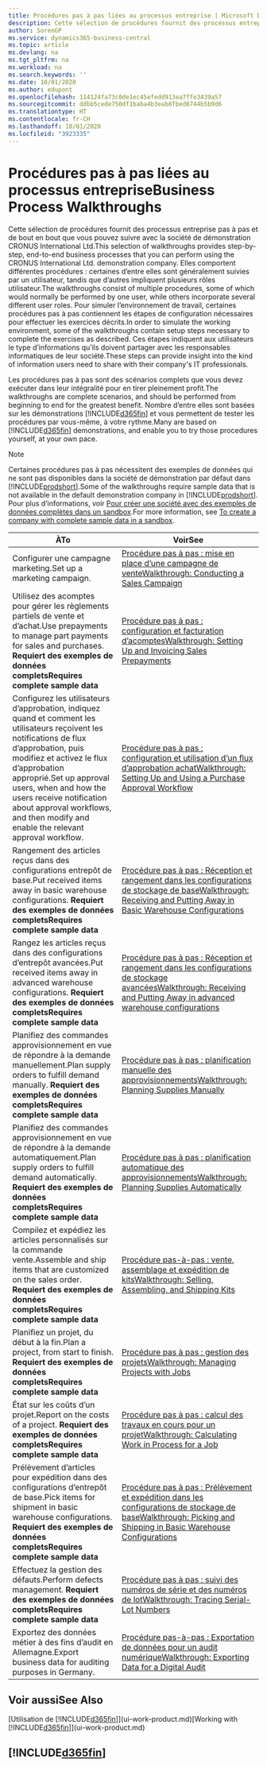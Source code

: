```yaml
---
title: Procédures pas à pas liées au processus entreprise | Microsoft Docs
description: Cette sélection de procédures fournit des processus entreprise pas à pas et de bout en bout que vous pouvez suivre avec la société de démonstration CRONUS International Ltd.
author: SorenGP
ms.service: dynamics365-business-central
ms.topic: article
ms.devlang: na
ms.tgt_pltfrm: na
ms.workload: na
ms.search.keywords: ''
ms.date: 10/01/2020
ms.author: edupont
ms.openlocfilehash: 114124fa73c0de1ec45efedd913ea7ffe3439a57
ms.sourcegitcommit: ddbb5cede750df1baba4b3eab8fbed6744b5b9d6
ms.translationtype: HT
ms.contentlocale: fr-CH
ms.lasthandoff: 10/01/2020
ms.locfileid: "3923335"
---
```

# <a name="business-process-walkthroughs"></a><span data-ttu-id="10d0b-103">Procédures pas à pas liées au processus entreprise</span><span class="sxs-lookup"><span data-stu-id="10d0b-103">Business Process Walkthroughs</span></span>

<span data-ttu-id="10d0b-104">Cette sélection de procédures fournit des processus entreprise pas à pas et de bout en bout que vous pouvez suivre avec la société de démonstration CRONUS International Ltd.</span><span class="sxs-lookup"><span data-stu-id="10d0b-104">This selection of walkthroughs provides step-by-step, end-to-end business processes that you can perform using the CRONUS International Ltd. demonstration company.</span></span> <span data-ttu-id="10d0b-105">Elles comportent différentes procédures : certaines d’entre elles sont généralement suivies par un utilisateur, tandis que d’autres impliquent plusieurs rôles utilisateur.</span><span class="sxs-lookup"><span data-stu-id="10d0b-105">The walkthroughs consist of multiple procedures, some of which would normally be performed by one user, while others incorporate several different user roles.</span></span> <span data-ttu-id="10d0b-106">Pour simuler l’environnement de travail, certaines procédures pas à pas contiennent les étapes de configuration nécessaires pour effectuer les exercices décrits.</span><span class="sxs-lookup"><span data-stu-id="10d0b-106">In order to simulate the working environment, some of the walkthroughs contain setup steps necessary to complete the exercises as described.</span></span> <span data-ttu-id="10d0b-107">Ces étapes indiquent aux utilisateurs le type d’informations qu’ils doivent partager avec les responsables informatiques de leur société.</span><span class="sxs-lookup"><span data-stu-id="10d0b-107">These steps can provide insight into the kind of information users need to share with their company's IT professionals.</span></span>  

 <span data-ttu-id="10d0b-108">Les procédures pas à pas sont des scénarios complets que vous devez exécuter dans leur intégralité pour en tirer pleinement profit.</span><span class="sxs-lookup"><span data-stu-id="10d0b-108">The walkthroughs are complete scenarios, and should be performed from beginning to end for the greatest benefit.</span></span> <span data-ttu-id="10d0b-109">Nombre d’entre elles sont basées sur les démonstrations [!INCLUDE[d365fin](includes/d365fin_md.md)] et vous permettent de tester les procédures par vous-même, à votre rythme.</span><span class="sxs-lookup"><span data-stu-id="10d0b-109">Many are based on [!INCLUDE[d365fin](includes/d365fin_md.md)] demonstrations, and enable you to try those procedures yourself, at your own pace.</span></span>  

> [!NOTE]
> <span data-ttu-id="10d0b-110">Certaines procédures pas à pas nécessitent des exemples de données qui ne sont pas disponibles dans la société de démonstration par défaut dans [!INCLUDE[prodshort](includes/prodshort.md)].</span><span class="sxs-lookup"><span data-stu-id="10d0b-110">Some of the walkthroughs require sample data that is not available in the default demonstration company in [!INCLUDE[prodshort](includes/prodshort.md)].</span></span> <span data-ttu-id="10d0b-111">Pour plus d’informations, voir [Pour créer une société avec des exemples de données complètes dans un sandbox](across-how-create-sandbox-environment.md#to-create-a-company-with-complete-sample-data-in-a-sandbox).</span><span class="sxs-lookup"><span data-stu-id="10d0b-111">For more information, see [To create a company with complete sample data in a sandbox](across-how-create-sandbox-environment.md#to-create-a-company-with-complete-sample-data-in-a-sandbox).</span></span>

|<span data-ttu-id="10d0b-112">À</span><span class="sxs-lookup"><span data-stu-id="10d0b-112">To</span></span>|<span data-ttu-id="10d0b-113">Voir</span><span class="sxs-lookup"><span data-stu-id="10d0b-113">See</span></span>|  
|--------|---------|  
|<span data-ttu-id="10d0b-114">Configurer une campagne marketing.</span><span class="sxs-lookup"><span data-stu-id="10d0b-114">Set up a marketing campaign.</span></span>|[<span data-ttu-id="10d0b-115">Procédure pas à pas : mise en place d’une campagne de vente</span><span class="sxs-lookup"><span data-stu-id="10d0b-115">Walkthrough: Conducting a Sales Campaign</span></span>](walkthrough-conducting-a-sales-campaign.md)|  
|<span data-ttu-id="10d0b-116">Utilisez des acomptes pour gérer les règlements partiels de vente et d’achat.</span><span class="sxs-lookup"><span data-stu-id="10d0b-116">Use prepayments to manage part payments for sales and purchases.</span></span> <span data-ttu-id="10d0b-117">**Requiert des exemples de données complets**</span><span class="sxs-lookup"><span data-stu-id="10d0b-117">**Requires complete sample data**</span></span> |[<span data-ttu-id="10d0b-118">Procédure pas à pas : configuration et facturation d’acomptes</span><span class="sxs-lookup"><span data-stu-id="10d0b-118">Walkthrough: Setting Up and Invoicing Sales Prepayments</span></span>](walkthrough-setting-up-and-invoicing-sales-prepayments.md)|  
|<span data-ttu-id="10d0b-119">Configurez les utilisateurs d’approbation, indiquez quand et comment les utilisateurs reçoivent les notifications de flux d’approbation, puis modifiez et activez le flux d’approbation approprié.</span><span class="sxs-lookup"><span data-stu-id="10d0b-119">Set up approval users, when and how the users receive notification about approval workflows, and then modify and enable the relevant approval workflow.</span></span>|[<span data-ttu-id="10d0b-120">Procédure pas à pas : configuration et utilisation d’un flux d’approbation achat</span><span class="sxs-lookup"><span data-stu-id="10d0b-120">Walkthrough: Setting Up and Using a Purchase Approval Workflow</span></span>](walkthrough-setting-up-and-using-a-purchase-approval-workflow.md)|  
|<span data-ttu-id="10d0b-121">Rangement des articles reçus dans des configurations entrepôt de base.</span><span class="sxs-lookup"><span data-stu-id="10d0b-121">Put received items away in basic warehouse configurations.</span></span> <span data-ttu-id="10d0b-122">**Requiert des exemples de données complets**</span><span class="sxs-lookup"><span data-stu-id="10d0b-122">**Requires complete sample data**</span></span>|[<span data-ttu-id="10d0b-123">Procédure pas à pas : Réception et rangement dans les configurations de stockage de base</span><span class="sxs-lookup"><span data-stu-id="10d0b-123">Walkthrough: Receiving and Putting Away in Basic Warehouse Configurations</span></span>](walkthrough-receiving-and-putting-away-in-basic-warehousing.md)|  
|<span data-ttu-id="10d0b-124">Rangez les articles reçus dans des configurations d’entrepôt avancées.</span><span class="sxs-lookup"><span data-stu-id="10d0b-124">Put received items away in advanced warehouse configurations.</span></span> <span data-ttu-id="10d0b-125">**Requiert des exemples de données complets**</span><span class="sxs-lookup"><span data-stu-id="10d0b-125">**Requires complete sample data**</span></span>|[<span data-ttu-id="10d0b-126">Procédure pas à pas : Réception et rangement dans les configurations de stockage avancées</span><span class="sxs-lookup"><span data-stu-id="10d0b-126">Walkthrough: Receiving and Putting Away in advanced warehouse configurations</span></span>](walkthrough-receiving-and-putting-away-in-advanced-warehousing.md)|  
|<span data-ttu-id="10d0b-127">Planifiez des commandes approvisionnement en vue de répondre à la demande manuellement.</span><span class="sxs-lookup"><span data-stu-id="10d0b-127">Plan supply orders to fulfill demand manually.</span></span> <span data-ttu-id="10d0b-128">**Requiert des exemples de données complets**</span><span class="sxs-lookup"><span data-stu-id="10d0b-128">**Requires complete sample data**</span></span>|[<span data-ttu-id="10d0b-129">Procédure pas à pas : planification manuelle des approvisionnements</span><span class="sxs-lookup"><span data-stu-id="10d0b-129">Walkthrough: Planning Supplies Manually</span></span>](walkthrough-planning-supplies-manually.md)|  
|<span data-ttu-id="10d0b-130">Planifiez des commandes approvisionnement en vue de répondre à la demande automatiquement.</span><span class="sxs-lookup"><span data-stu-id="10d0b-130">Plan supply orders to fulfill demand automatically.</span></span> <span data-ttu-id="10d0b-131">**Requiert des exemples de données complets**</span><span class="sxs-lookup"><span data-stu-id="10d0b-131">**Requires complete sample data**</span></span>|[<span data-ttu-id="10d0b-132">Procédure pas à pas : planification automatique des approvisionnements</span><span class="sxs-lookup"><span data-stu-id="10d0b-132">Walkthrough: Planning Supplies Automatically</span></span>](walkthrough-planning-supplies-automatically.md)|  
|<span data-ttu-id="10d0b-133">Compilez et expédiez les articles personnalisés sur la commande vente.</span><span class="sxs-lookup"><span data-stu-id="10d0b-133">Assemble and ship items that are customized on the sales order.</span></span> <span data-ttu-id="10d0b-134">**Requiert des exemples de données complets**</span><span class="sxs-lookup"><span data-stu-id="10d0b-134">**Requires complete sample data**</span></span>|[<span data-ttu-id="10d0b-135">Procédure pas-à-pas : vente, assemblage et expédition de kits</span><span class="sxs-lookup"><span data-stu-id="10d0b-135">Walkthrough: Selling, Assembling, and Shipping Kits</span></span>](walkthrough-selling-assembling-and-shipping-kits.md)|  
|<span data-ttu-id="10d0b-136">Planifiez un projet, du début à la fin.</span><span class="sxs-lookup"><span data-stu-id="10d0b-136">Plan a project, from start to finish.</span></span> <span data-ttu-id="10d0b-137">**Requiert des exemples de données complets**</span><span class="sxs-lookup"><span data-stu-id="10d0b-137">**Requires complete sample data**</span></span>|[<span data-ttu-id="10d0b-138">Procédure pas à pas : gestion des projets</span><span class="sxs-lookup"><span data-stu-id="10d0b-138">Walkthrough: Managing Projects with Jobs</span></span>](walkthrough-managing-projects-with-jobs.md)|  
|<span data-ttu-id="10d0b-139">État sur les coûts d’un projet.</span><span class="sxs-lookup"><span data-stu-id="10d0b-139">Report on the costs of a project.</span></span> <span data-ttu-id="10d0b-140">**Requiert des exemples de données complets**</span><span class="sxs-lookup"><span data-stu-id="10d0b-140">**Requires complete sample data**</span></span>|[<span data-ttu-id="10d0b-141">Procédure pas à pas : calcul des travaux en cours pour un projet</span><span class="sxs-lookup"><span data-stu-id="10d0b-141">Walkthrough: Calculating Work in Process for a Job</span></span>](walkthrough-calculating-work-in-process-for-a-job.md)|  
|<span data-ttu-id="10d0b-142">Prélèvement d’articles pour expédition dans des configurations d’entrepôt de base.</span><span class="sxs-lookup"><span data-stu-id="10d0b-142">Pick items for shipment in basic warehouse configurations.</span></span> <span data-ttu-id="10d0b-143">**Requiert des exemples de données complets**</span><span class="sxs-lookup"><span data-stu-id="10d0b-143">**Requires complete sample data**</span></span>|[<span data-ttu-id="10d0b-144">Procédure pas à pas : Prélèvement et expédition dans les configurations de stockage de base</span><span class="sxs-lookup"><span data-stu-id="10d0b-144">Walkthrough: Picking and Shipping in Basic Warehouse Configurations</span></span>](walkthrough-picking-and-shipping-in-basic-warehousing.md)|  
|<span data-ttu-id="10d0b-145">Effectuez la gestion des défauts.</span><span class="sxs-lookup"><span data-stu-id="10d0b-145">Perform defects management.</span></span> <span data-ttu-id="10d0b-146">**Requiert des exemples de données complets**</span><span class="sxs-lookup"><span data-stu-id="10d0b-146">**Requires complete sample data**</span></span>|[<span data-ttu-id="10d0b-147">Procédure pas à pas : suivi des numéros de série et des numéros de lot</span><span class="sxs-lookup"><span data-stu-id="10d0b-147">Walkthrough: Tracing Serial-Lot Numbers</span></span>](walkthrough-tracing-serial-lot-numbers.md)|
|<span data-ttu-id="10d0b-148">Exportez des données métier à des fins d’audit en Allemagne.</span><span class="sxs-lookup"><span data-stu-id="10d0b-148">Export business data for auditing purposes in Germany.</span></span>|[<span data-ttu-id="10d0b-149">Procédure pas-à-pas : Exportation de données pour un audit numérique</span><span class="sxs-lookup"><span data-stu-id="10d0b-149">Walkthrough: Exporting Data for a Digital Audit</span></span>](LocalFunctionality/Germany/walkthrough-exporting-data-for-a-digital-audit.md)|

## <a name="see-also"></a><span data-ttu-id="10d0b-150">Voir aussi</span><span class="sxs-lookup"><span data-stu-id="10d0b-150">See Also</span></span>

<span data-ttu-id="10d0b-151">[Utilisation de [!INCLUDE[d365fin](includes/d365fin_md.md)]](ui-work-product.md)</span><span class="sxs-lookup"><span data-stu-id="10d0b-151">[Working with [!INCLUDE[d365fin](includes/d365fin_md.md)]](ui-work-product.md)</span></span>  

## [!INCLUDE[d365fin](includes/free_trial_md.md)]  
